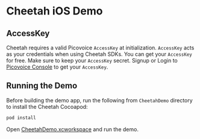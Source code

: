 # Cheetah iOS Demo

## AccessKey

Cheetah requires a valid Picovoice `AccessKey` at initialization. `AccessKey` acts as your credentials when using Cheetah SDKs.
You can get your `AccessKey` for free. Make sure to keep your `AccessKey` secret. 
Signup or Login to [Picovoice Console](https://console.picovoice.ai/) to get your `AccessKey`.

## Running the Demo

Before building the demo app, run the following from `CheetahDemo` directory to install the Cheetah Cocoapod:

```ruby
pod install
```
Open [CheetahDemo.xcworkspace](/demo/ios/CheetahDemo/CheetahDemo.xcworkspace) and run the demo.
